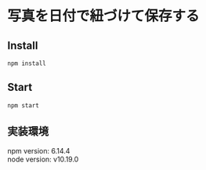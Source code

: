# 写真を日付で紐づけて保存する

## Install

```
npm install
```

## Start

```
npm start
```

## 実装環境

npm version: 6.14.4  
node version: v10.19.0